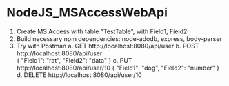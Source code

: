 # NodeJS_MSAccessWebApi
1. Create MS Access with table "TestTable", with Field1, Field2
2. Build necessary npm dependencies: node-adodb, express, body-parser
3. Try with Postman
      a. GET http://localhost:8080/api/user
      b. POST http://localhost:8080/api/user   
            {
            "Field1": "rat",
            "Field2": "data"
            }
      c. PUT http://localhost:8080/api/user/10
            {
            "Field1": "dog",
            "Field2": "number"
            }
      d. DELETE http://localhost:8080/api/user/10
